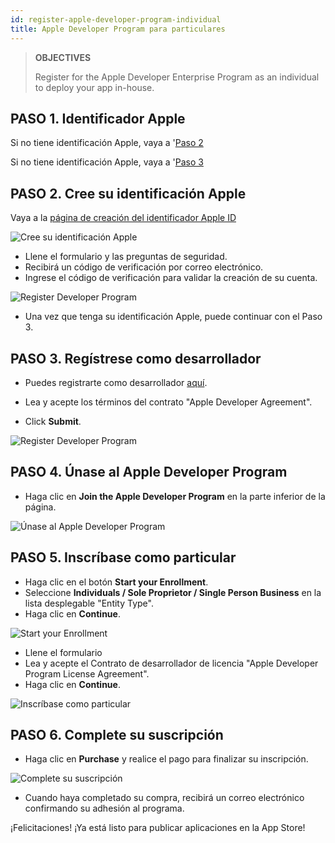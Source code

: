 ```yaml
---
id: register-apple-developer-program-individual
title: Apple Developer Program para particulares
---
```


> **OBJECTIVES**
> 
> Register for the Apple Developer Enterprise Program as an individual to deploy your app in-house.

## PASO 1. Identificador Apple

Si no tiene identificación Apple, vaya a '[Paso 2](#step-2-create-your-apple-id)

Si no tiene identificación Apple, vaya a '[Paso 3](#step-3-register-as-a-developer)

## PASO 2. Cree su identificación Apple

Vaya a la [página de creación del identificador Apple ID](https://appleid.apple.com/)

![Cree su identificación Apple](img/Apple-ID-Creation-Page-4D-for-iOS.png)

* Llene el formulario y las preguntas de seguridad.
* Recibirá un código de verificación por correo electrónico.
* Ingrese el código de verificación para validar la creación de su cuenta.

![Register Developer Program](img/Register-developer-program-4D-for-iOS.png)

* Una vez que tenga su identificación Apple, puede continuar con el Paso 3.

## PASO 3. Regístrese como desarrollador

* Puedes registrarte como desarrollador [aquí](https://developer.apple.com/account/).

* Lea y acepte los términos del contrato "Apple Developer Agreement".
* Click **Submit**.

![Register Developer Program](img/Register-developer-4D-for-iOS.png)

## PASO 4. Únase al Apple Developer Program

* Haga clic en **Join the Apple Developer Program** en la parte inferior de la página.

![Únase al Apple Developer Program](img/Join-Apple-Developer-Program-individuals-4D-for-iOS.png)

## PASO 5. Inscríbase como particular

* Haga clic en el botón **Start your Enrollment**.
* Seleccione **Individuals / Sole Proprietor / Single Person Business** en la lista desplegable "Entity Type".
* Haga clic en **Continue**.

![Start your Enrollment](img/Apple-Developer-Program-Individuals-4D-for-iOS.png)

* Llene el formulario
* Lea y acepte el Contrato de desarrollador de licencia "Apple Developer Program License Agreement".
* Haga clic en **Continue**.

![Inscríbase como particular](img/Apple-Developer-Program-Enrollment-4D-for-iOS.png)

## PASO 6. Complete su suscripción

* Haga clic en **Purchase** y realice el pago para finalizar su inscripción.

![Complete su suscripción](img/Complete-Purchase-Apple-Developer-Program-4D-for-iOS.png)

* Cuando haya completado su compra, recibirá un correo electrónico confirmando su adhesión al programa.

¡Felicitaciones! ¡Ya está listo para publicar aplicaciones en la App Store!